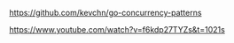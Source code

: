 https://github.com/kevchn/go-concurrency-patterns

https://www.youtube.com/watch?v=f6kdp27TYZs&t=1021s